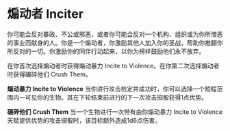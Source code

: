 # 煽动者 Inciter

你可能会反对暴政、不公或邪恶，或者你可能会反对一个机构、组织或为你所憎恶的事业而献身的人。你是一个煽动者，你激励其他人加入你的圣战，帮助你推翻你所反对的一切。你激励你的同伴行动起来，以你为榜样鼓励他们永不放弃。

在你首次选择煽动者时获得煽动暴力 Incite to
Violence。在你第二次选择煽动者时获得碾碎他们 Crush Them。

**煽动暴力 Incite to Violence**
当你进行攻击检定并成功时，你可以选择一个短程范围内一可见你的生物。其在下轮结束前进行的下一次攻击掷骰获得1点优势。

**碾碎他们 Crush Them** 当一个生物进行一次带有由你煽动暴力 Incite to
Violence天赋提供优势的攻击掷骰时，该目标额外造成1d6点伤害。
